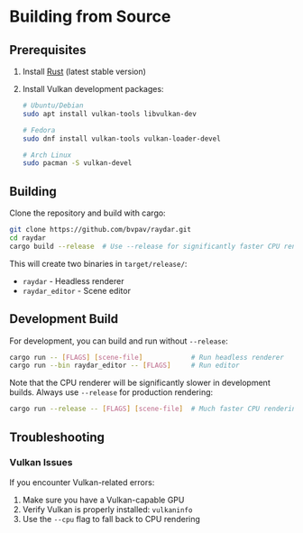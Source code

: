 # Building from Source

## Prerequisites

1. Install [Rust](https://rustup.rs/) (latest stable version)
2. Install Vulkan development packages:

   ```bash
   # Ubuntu/Debian
   sudo apt install vulkan-tools libvulkan-dev

   # Fedora
   sudo dnf install vulkan-tools vulkan-loader-devel

   # Arch Linux
   sudo pacman -S vulkan-devel
   ```

## Building

Clone the repository and build with cargo:

```bash
git clone https://github.com/bvpav/raydar.git
cd raydar
cargo build --release  # Use --release for significantly faster CPU rendering
```

This will create two binaries in `target/release/`:

- `raydar` - Headless renderer
- `raydar_editor` - Scene editor

## Development Build

For development, you can build and run without `--release`:

```bash
cargo run -- [FLAGS] [scene-file]            # Run headless renderer
cargo run --bin raydar_editor -- [FLAGS]     # Run editor
```

Note that the CPU renderer will be significantly slower in development builds. Always use `--release` for production rendering:

```bash
cargo run --release -- [FLAGS] [scene-file]  # Much faster CPU rendering
```

## Troubleshooting

### Vulkan Issues

If you encounter Vulkan-related errors:

1. Make sure you have a Vulkan-capable GPU
2. Verify Vulkan is properly installed: `vulkaninfo`
3. Use the `--cpu` flag to fall back to CPU rendering
